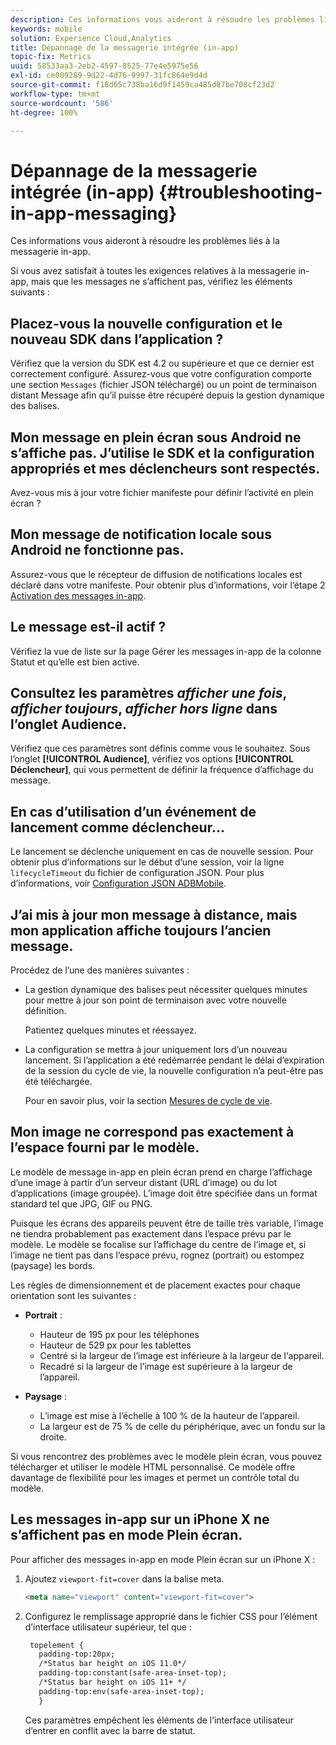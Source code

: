 ```yaml
---
description: Ces informations vous aideront à résoudre les problèmes liés à la messagerie in-app.
keywords: mobile
solution: Experience Cloud,Analytics
title: Dépannage de la messagerie intégrée (in-app)
topic-fix: Metrics
uuid: 58533aa3-2eb2-4597-8525-77e4e5975e56
exl-id: ce009289-9d22-4d76-9997-31fc864e9d4d
source-git-commit: f18d65c738ba16d9f1459ca485d87be708cf23d2
workflow-type: tm+mt
source-wordcount: '586'
ht-degree: 100%

---
```


# Dépannage de la messagerie intégrée (in-app) {#troubleshooting-in-app-messaging}

Ces informations vous aideront à résoudre les problèmes liés à la messagerie in-app.

Si vous avez satisfait à toutes les exigences relatives à la messagerie in-app, mais que les messages ne s’affichent pas, vérifiez les éléments suivants :

## Placez-vous la nouvelle configuration et le nouveau SDK dans l’application ?

Vérifiez que la version du SDK est 4.2 ou supérieure et que ce dernier est correctement configuré. Assurez-vous que votre configuration comporte une section `Messages` (fichier JSON téléchargé) ou un point de terminaison distant Message afin qu’il puisse être récupéré depuis la gestion dynamique des balises.

## Mon message en plein écran sous Android ne s’affiche pas. J’utilise le SDK et la configuration appropriés et mes déclencheurs sont respectés.

Avez-vous mis à jour votre fichier manifeste pour définir l’activité en plein écran ?

## Mon message de notification locale sous Android ne fonctionne pas.

Assurez-vous que le récepteur de diffusion de notifications locales est déclaré dans votre manifeste. Pour obtenir plus d’informations, voir l’étape 2 [Activation des messages in-app](/help/android/messaging-main/messaging/messaging.md).

## Le message est-il actif ?

Vérifiez la vue de liste sur la page Gérer les messages in-app de la colonne Statut et qu’elle est bien active.

## Consultez les paramètres *afficher une fois*, *afficher toujours*, *afficher hors ligne* dans l’onglet Audience.

Vérifiez que ces paramètres sont définis comme vous le souhaitez. Sous l’onglet **[!UICONTROL Audience]**, vérifiez vos options **[!UICONTROL Déclencheur]**, qui vous permettent de définir la fréquence d’affichage du message.

## En cas d’utilisation d’un événement de lancement comme déclencheur…

Le lancement se déclenche uniquement en cas de nouvelle session. Pour obtenir plus d’informations sur le début d’une session, voir la ligne `lifecycleTimeout` du fichier de configuration JSON. Pour plus d’informations, voir [Configuration JSON ADBMobile](/help/ios/configuration/json-config/json-config.md).

## J’ai mis à jour mon message à distance, mais mon application affiche toujours l’ancien message.

Procédez de l’une des manières suivantes :

* La gestion dynamique des balises peut nécessiter quelques minutes pour mettre à jour son point de terminaison avec votre nouvelle définition.

   Patientez quelques minutes et réessayez.

* La configuration se mettra à jour uniquement lors d’un nouveau lancement.
Si l’application a été redémarrée pendant le délai d’expiration de la session du cycle de vie, la nouvelle configuration n’a peut-être pas été téléchargée.

   Pour en savoir plus, voir la section [Mesures de cycle de vie](/help/ios/metrics.md).

## Mon image ne correspond pas exactement à l’espace fourni par le modèle.

Le modèle de message in-app en plein écran prend en charge l’affichage d’une image à partir d’un serveur distant (URL d’image) ou du lot d’applications (image groupée). L’image doit être spécifiée dans un format standard tel que JPG, GIF ou PNG.

Puisque les écrans des appareils peuvent être de taille très variable, l’image ne tiendra probablement pas exactement dans l’espace prévu par le modèle. Le modèle se focalise sur l’affichage du centre de l’image et, si l’image ne tient pas dans l’espace prévu, rognez (portrait) ou estompez (paysage) les bords.

Les règles de dimensionnement et de placement exactes pour chaque orientation sont les suivantes :

* **Portrait** :
   * Hauteur de 195 px pour les téléphones
   * Hauteur de 529 px pour les tablettes
   * Centré si la largeur de l’image est inférieure à la largeur de l‘appareil.
   * Recadré si la largeur de l’image est supérieure à la largeur de l’appareil.

* **Paysage** :
   * L’image est mise à l’échelle à 100 % de la hauteur de l’appareil.
   * La largeur est de 75 % de celle du périphérique, avec un fondu sur la droite.

Si vous rencontrez des problèmes avec le modèle plein écran, vous pouvez télécharger et utiliser le modèle HTML personnalisé. Ce modèle offre davantage de flexibilité pour les images et permet un contrôle total du modèle.

## Les messages in-app sur un iPhone X ne s’affichent pas en mode Plein écran.

Pour afficher des messages in-app en mode Plein écran sur un iPhone X :

1. Ajoutez `viewport-fit=cover` dans la balise meta.

   ```html
   <meta name="viewport" content="viewport-fit=cover">
   ```

1. Configurez le remplissage approprié dans le fichier CSS pour l’élément d’interface utilisateur supérieur, tel que :

   ```html
    topelement {
      padding-top:20px;
      /*Status bar height on iOS 11.0*/
      padding-top:constant(safe-area-inset-top);
      /*Status bar height on iOS 11+ */
      padding-top:env(safe-area-inset-top);
      } 
   ```

   Ces paramètres empêchent les éléments de l’interface utilisateur d’entrer en conflit avec la barre de statut.
